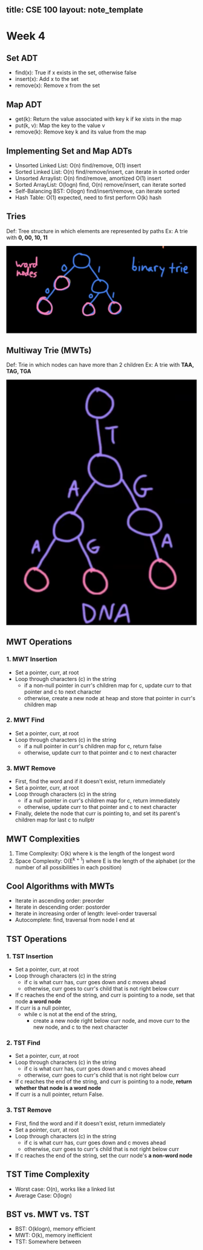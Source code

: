 title: CSE 100
layout: note_template
---

# Week 4

## Set ADT

- find(x): True if x exists in the set, otherwise false
- insert(x): Add x to the set
- remove(x): Remove x from the set

## Map ADT

- get(k): Return the value associated with key k if ke xists in the map
- put(k, v): Map the key to the value v
- remove(k): Remove key k and its value from the map

## Implementing Set and Map ADTs

- Unsorted Linked List: O(n) find/remove, O(1) insert
- Sorted Linked List: O(n) find/remove/insert, can iterate in sorted order
- Unsorted Arraylist: O(n) find/remove, amortized O(1) insert
- Sorted ArrayList: O(logn) find, O(n) remove/insert, can iterate sorted
- Self-Balancing BST: O(logn) find/insert/remove, can iterate sorted
- Hash Table: O(1) expected, need to first perform O(k) hash

## Tries

Def: Tree structure in which elements are represented by paths
Ex: A trie with **0, 00, 10, 11**

![image](/assets/images/cse_100/week_4/binary_trie.png)

## Multiway Trie (MWTs)

Def: Trie in which nodes can have more than 2 children
Ex: A trie with **TAA, TAG, TGA**

![image](/assets/images/cse_100/week_4/mwt.png)

## MWT Operations

### 1. MWT Insertion

- Set a pointer, curr, at root
- Loop through characters (c) in the string
    - if a non-null pointer in curr's children map for c, update curr to that pointer and c to next character
    - otherwise, create a new node at heap and store that pointer in curr's children map

### 2. MWT Find

- Set a pointer, curr, at root
- Loop through characters (c) in the string
    - if a null pointer in curr's children map for c, return false
    - otherwise, update curr to that pointer and c to next character

### 3. MWT Remove

- First, find the word and if it doesn't exist, return immediately
- Set a pointer, curr, at root
- Loop through characters (c) in the string
    - if a null pointer in curr's children map for c, return immediately
    - otherwise, update curr to that pointer and c to next character
- Finally, delete the node that curr is pointing to, and set its parent's children map for last c to nullptr

## MWT Complexities

1. Time Complexity: O(k) where k is the length of the longest word
2. Space Complexity: O(E<sup>k + 1</sup>) where E is the length of the alphabet (or the number of all possibilities in each position)

## Cool Algorithms with MWTs

- Iterate in ascending order: preorder
- Iterate in descending order: postorder
- Iterate in increasing order of length: level-order traversal
- Autocomplete: find, traversal from node I end at

## TST Operations

### 1. TST Insertion

- Set a pointer, curr, at root
- Loop through characters (c) in the string
    - if c is what curr has, curr goes down and c moves ahead
    - otherwise, curr goes to curr's child that is not right below curr
- If c reaches the end of the string, and curr is pointing to a node, set that node **a word node**
- If curr is a null pointer,
    - while c is not at the end of the string,
        - create a new node right below curr node, and move curr to the new node, and c to the next character

### 2. TST Find

- Set a pointer, curr, at root
- Loop through characters (c) in the string
    - if c is what curr has, curr goes down and c moves ahead
    - otherwise, curr goes to curr's child that is not right below curr
- If c reaches the end of the string, and curr is pointing to a node, **return whether that node is a word node**
- If curr is a null pointer, return False.

### 3. TST Remove

- First, find the word and if it doesn't exist, return immediately
- Set a pointer, curr, at root
- Loop through characters (c) in the string
    - if c is what curr has, curr goes down and c moves ahead
    - otherwise, curr goes to curr's child that is not right below curr
- If c reaches the end of the string, set the curr node's **a non-word node**

## TST Time Complexity

- Worst case: O(n), works like a linked list
- Average Case: O(logn)

## **BST vs. MWT vs. TST**

- BST: O(klogn), memory efficient
- MWT: O(k), memory inefficient
- TST: Somewhere between